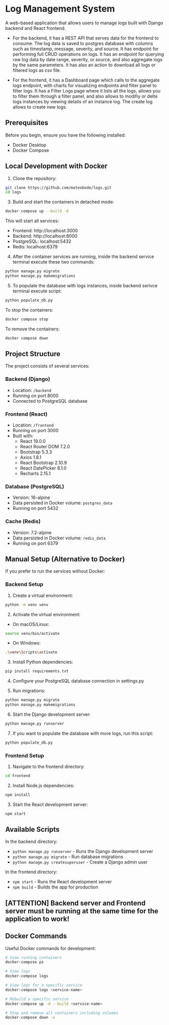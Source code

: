 # Log Management System

A web-based application that allows users to manage logs built with Django backend and React frontend. 

- For the backend, it has a REST API that serves data for the frontend to consume. The log data is saved to postgres database with columns such as timestamp, message, severity, and source. It has endpoint for performing full CRUD operations on logs. It has an endpoint for querying raw log data by date range, severity, or source, and also aggregate logs by the same parameters. It has also an action to download all logs or filtered logs as csv file.
  
- For the frontend, it has a Dashboard page which calls to the aggregate logs endpoint, with charts for visualizing endpoints and filter panel to filter logs. It has a Filter Logs page where it lists all the logs, allows you to filter them through a filter panel, and also allows to modifiy or delte logs instances by viewing details of an instance log. The create log allows to create new logs.

## Prerequisites

Before you begin, ensure you have the following installed:
- Docker Desktop
- Docker Compose

## Local Development with Docker

1. Clone the repository:
```bash
git clone https://github.com/mateobode/logs.git
cd logs
```

3. Build and start the containers in detached mode:
```bash
docker compose up --build -d
```

This will start all services:
- Frontend: http://localhost:3000
- Backend: http://localhost:8000
- PostgreSQL: localhost:5432
- Redis: localhost:6379

4. After the container services are running, inside the backend service terminal execute these two commands:
```bash
python manage.py migrate
python manage.py makemigrations
```

5. To populate the database with logs instances, inside backend serivce terminal execute script:
```bash
python populate_db.py
```

To stop the containers:
```bash
docker compose stop
```

To remove the containers:
```bash
docker compose down
```

## Project Structure

The project consists of several services:

### Backend (Django)
- Location: `/backend`
- Running on port 8000
- Connected to PostgreSQL database

### Frontend (React)
- Location: `/frontend`
- Running on port 3000
- Built with:
  - React 19.0.0
  - React Router DOM 7.2.0
  - Bootstrap 5.3.3
  - Axios 1.8.1
  - React Bootstrap 2.10.9
  - React DatePicker 8.1.0
  - Recharts 2.15.1

### Database (PostgreSQL)
- Version: 16-alpine
- Data persisted in Docker volume: `postgres_data`
- Running on port 5432

### Cache (Redis)
- Version: 7.2-alpine
- Data persisted in Docker volume: `redis_data`
- Running on port 6379

## Manual Setup (Alternative to Docker)

If you prefer to run the services without Docker:

### Backend Setup

1. Create a virtual environment:
```bash
python -m venv venv
```

2. Activate the virtual environment:
- On macOS/Linux:
```bash
source venv/bin/activate
```
- On Windows:
```bash
.\venv\Scripts\activate
```

3. Install Python dependencies:
```bash
pip install requirements.txt
```

4. Configure your PostgreSQL database connection in settings.py

5. Run migrations:
```bash
python manage.py migrate
python manage.py makemigrations
```

6. Start the Django development server:
```bash
python manage.py runserver
```
7. If you want to populate the database with more logs, run this script:
```bash
python populate_db.py
```

### Frontend Setup

1. Navigate to the frontend directory:
```bash
cd frontend
```

2. Install Node.js dependencies:
```bash
npm install
```

3. Start the React development server:
```bash
npm start
```

## Available Scripts

In the backend directory:
- `python manage.py runserver` - Runs the Django development server
- `python manage.py migrate` - Run database migrations
- `python manage.py createsuperuser` - Create a Django admin user

In the frontend directory:
- `npm start` - Runs the React development server
- `npm build` - Builds the app for production

## [ATTENTION] Backend server and Frontend server must be running at the same time for the application to work!

## Docker Commands

Useful Docker commands for development:

```bash
# View running containers
docker-compose ps

# View logs
docker-compose logs

# View logs for a specific service
docker-compose logs <service-name>

# Rebuild a specific service
docker-compose up -d --build <service-name>

# Stop and remove all containers including volumes
docker-compose down -v
```
